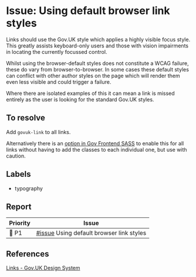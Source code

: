 # Issue: Using default browser link styles

Links should use the Gov.UK style which applies a highly visible focus style. This greatly assists keyboard-only users and those with vision impairments in locating the currently focussed control.

Whilst using the browser-default styles does not constitute a WCAG failure, these do vary from browser-to-browser. In some cases these default styles can conflict with other author styles on the page which will render them even less visible and could trigger a failure.

Where there are isolated examples of this it can mean a link is missed entirely as the user is looking for the standard Gov.UK styles.

## To resolve

Add `govuk-link` to all links.

Alternatively there is an [option in Gov Frontend SASS](https://frontend.design-system.service.gov.uk/sass-api-reference/#govuk-global-styles) to enable this for all links without having to add the classes to each individual one, but use with caution.

## Labels

- typography

## Report

| Priority | Issue |
|----------|-------|
| 🔴 P1    | [#issue]() Using default browser link styles |

## References

[Links - Gov.UK Design System](https://design-system.service.gov.uk/styles/typography/#links)
